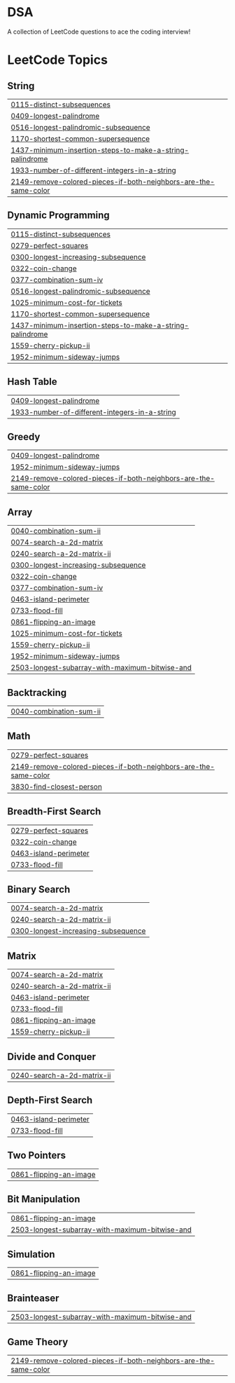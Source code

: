 # DSA
A collection of LeetCode questions to ace the coding interview!

<!---LeetCode Topics Start-->
# LeetCode Topics
## String
|  |
| ------- |
| [0115-distinct-subsequences](https://github.com/Sahiil-Chhillar/DSA/tree/master/0115-distinct-subsequences) |
| [0409-longest-palindrome](https://github.com/Sahiil-Chhillar/DSA/tree/master/0409-longest-palindrome) |
| [0516-longest-palindromic-subsequence](https://github.com/Sahiil-Chhillar/DSA/tree/master/0516-longest-palindromic-subsequence) |
| [1170-shortest-common-supersequence](https://github.com/Sahiil-Chhillar/DSA/tree/master/1170-shortest-common-supersequence) |
| [1437-minimum-insertion-steps-to-make-a-string-palindrome](https://github.com/Sahiil-Chhillar/DSA/tree/master/1437-minimum-insertion-steps-to-make-a-string-palindrome) |
| [1933-number-of-different-integers-in-a-string](https://github.com/Sahiil-Chhillar/DSA/tree/master/1933-number-of-different-integers-in-a-string) |
| [2149-remove-colored-pieces-if-both-neighbors-are-the-same-color](https://github.com/Sahiil-Chhillar/DSA/tree/master/2149-remove-colored-pieces-if-both-neighbors-are-the-same-color) |
## Dynamic Programming
|  |
| ------- |
| [0115-distinct-subsequences](https://github.com/Sahiil-Chhillar/DSA/tree/master/0115-distinct-subsequences) |
| [0279-perfect-squares](https://github.com/Sahiil-Chhillar/DSA/tree/master/0279-perfect-squares) |
| [0300-longest-increasing-subsequence](https://github.com/Sahiil-Chhillar/DSA/tree/master/0300-longest-increasing-subsequence) |
| [0322-coin-change](https://github.com/Sahiil-Chhillar/DSA/tree/master/0322-coin-change) |
| [0377-combination-sum-iv](https://github.com/Sahiil-Chhillar/DSA/tree/master/0377-combination-sum-iv) |
| [0516-longest-palindromic-subsequence](https://github.com/Sahiil-Chhillar/DSA/tree/master/0516-longest-palindromic-subsequence) |
| [1025-minimum-cost-for-tickets](https://github.com/Sahiil-Chhillar/DSA/tree/master/1025-minimum-cost-for-tickets) |
| [1170-shortest-common-supersequence](https://github.com/Sahiil-Chhillar/DSA/tree/master/1170-shortest-common-supersequence) |
| [1437-minimum-insertion-steps-to-make-a-string-palindrome](https://github.com/Sahiil-Chhillar/DSA/tree/master/1437-minimum-insertion-steps-to-make-a-string-palindrome) |
| [1559-cherry-pickup-ii](https://github.com/Sahiil-Chhillar/DSA/tree/master/1559-cherry-pickup-ii) |
| [1952-minimum-sideway-jumps](https://github.com/Sahiil-Chhillar/DSA/tree/master/1952-minimum-sideway-jumps) |
## Hash Table
|  |
| ------- |
| [0409-longest-palindrome](https://github.com/Sahiil-Chhillar/DSA/tree/master/0409-longest-palindrome) |
| [1933-number-of-different-integers-in-a-string](https://github.com/Sahiil-Chhillar/DSA/tree/master/1933-number-of-different-integers-in-a-string) |
## Greedy
|  |
| ------- |
| [0409-longest-palindrome](https://github.com/Sahiil-Chhillar/DSA/tree/master/0409-longest-palindrome) |
| [1952-minimum-sideway-jumps](https://github.com/Sahiil-Chhillar/DSA/tree/master/1952-minimum-sideway-jumps) |
| [2149-remove-colored-pieces-if-both-neighbors-are-the-same-color](https://github.com/Sahiil-Chhillar/DSA/tree/master/2149-remove-colored-pieces-if-both-neighbors-are-the-same-color) |
## Array
|  |
| ------- |
| [0040-combination-sum-ii](https://github.com/Sahiil-Chhillar/DSA/tree/master/0040-combination-sum-ii) |
| [0074-search-a-2d-matrix](https://github.com/Sahiil-Chhillar/DSA/tree/master/0074-search-a-2d-matrix) |
| [0240-search-a-2d-matrix-ii](https://github.com/Sahiil-Chhillar/DSA/tree/master/0240-search-a-2d-matrix-ii) |
| [0300-longest-increasing-subsequence](https://github.com/Sahiil-Chhillar/DSA/tree/master/0300-longest-increasing-subsequence) |
| [0322-coin-change](https://github.com/Sahiil-Chhillar/DSA/tree/master/0322-coin-change) |
| [0377-combination-sum-iv](https://github.com/Sahiil-Chhillar/DSA/tree/master/0377-combination-sum-iv) |
| [0463-island-perimeter](https://github.com/Sahiil-Chhillar/DSA/tree/master/0463-island-perimeter) |
| [0733-flood-fill](https://github.com/Sahiil-Chhillar/DSA/tree/master/0733-flood-fill) |
| [0861-flipping-an-image](https://github.com/Sahiil-Chhillar/DSA/tree/master/0861-flipping-an-image) |
| [1025-minimum-cost-for-tickets](https://github.com/Sahiil-Chhillar/DSA/tree/master/1025-minimum-cost-for-tickets) |
| [1559-cherry-pickup-ii](https://github.com/Sahiil-Chhillar/DSA/tree/master/1559-cherry-pickup-ii) |
| [1952-minimum-sideway-jumps](https://github.com/Sahiil-Chhillar/DSA/tree/master/1952-minimum-sideway-jumps) |
| [2503-longest-subarray-with-maximum-bitwise-and](https://github.com/Sahiil-Chhillar/DSA/tree/master/2503-longest-subarray-with-maximum-bitwise-and) |
## Backtracking
|  |
| ------- |
| [0040-combination-sum-ii](https://github.com/Sahiil-Chhillar/DSA/tree/master/0040-combination-sum-ii) |
## Math
|  |
| ------- |
| [0279-perfect-squares](https://github.com/Sahiil-Chhillar/DSA/tree/master/0279-perfect-squares) |
| [2149-remove-colored-pieces-if-both-neighbors-are-the-same-color](https://github.com/Sahiil-Chhillar/DSA/tree/master/2149-remove-colored-pieces-if-both-neighbors-are-the-same-color) |
| [3830-find-closest-person](https://github.com/Sahiil-Chhillar/DSA/tree/master/3830-find-closest-person) |
## Breadth-First Search
|  |
| ------- |
| [0279-perfect-squares](https://github.com/Sahiil-Chhillar/DSA/tree/master/0279-perfect-squares) |
| [0322-coin-change](https://github.com/Sahiil-Chhillar/DSA/tree/master/0322-coin-change) |
| [0463-island-perimeter](https://github.com/Sahiil-Chhillar/DSA/tree/master/0463-island-perimeter) |
| [0733-flood-fill](https://github.com/Sahiil-Chhillar/DSA/tree/master/0733-flood-fill) |
## Binary Search
|  |
| ------- |
| [0074-search-a-2d-matrix](https://github.com/Sahiil-Chhillar/DSA/tree/master/0074-search-a-2d-matrix) |
| [0240-search-a-2d-matrix-ii](https://github.com/Sahiil-Chhillar/DSA/tree/master/0240-search-a-2d-matrix-ii) |
| [0300-longest-increasing-subsequence](https://github.com/Sahiil-Chhillar/DSA/tree/master/0300-longest-increasing-subsequence) |
## Matrix
|  |
| ------- |
| [0074-search-a-2d-matrix](https://github.com/Sahiil-Chhillar/DSA/tree/master/0074-search-a-2d-matrix) |
| [0240-search-a-2d-matrix-ii](https://github.com/Sahiil-Chhillar/DSA/tree/master/0240-search-a-2d-matrix-ii) |
| [0463-island-perimeter](https://github.com/Sahiil-Chhillar/DSA/tree/master/0463-island-perimeter) |
| [0733-flood-fill](https://github.com/Sahiil-Chhillar/DSA/tree/master/0733-flood-fill) |
| [0861-flipping-an-image](https://github.com/Sahiil-Chhillar/DSA/tree/master/0861-flipping-an-image) |
| [1559-cherry-pickup-ii](https://github.com/Sahiil-Chhillar/DSA/tree/master/1559-cherry-pickup-ii) |
## Divide and Conquer
|  |
| ------- |
| [0240-search-a-2d-matrix-ii](https://github.com/Sahiil-Chhillar/DSA/tree/master/0240-search-a-2d-matrix-ii) |
## Depth-First Search
|  |
| ------- |
| [0463-island-perimeter](https://github.com/Sahiil-Chhillar/DSA/tree/master/0463-island-perimeter) |
| [0733-flood-fill](https://github.com/Sahiil-Chhillar/DSA/tree/master/0733-flood-fill) |
## Two Pointers
|  |
| ------- |
| [0861-flipping-an-image](https://github.com/Sahiil-Chhillar/DSA/tree/master/0861-flipping-an-image) |
## Bit Manipulation
|  |
| ------- |
| [0861-flipping-an-image](https://github.com/Sahiil-Chhillar/DSA/tree/master/0861-flipping-an-image) |
| [2503-longest-subarray-with-maximum-bitwise-and](https://github.com/Sahiil-Chhillar/DSA/tree/master/2503-longest-subarray-with-maximum-bitwise-and) |
## Simulation
|  |
| ------- |
| [0861-flipping-an-image](https://github.com/Sahiil-Chhillar/DSA/tree/master/0861-flipping-an-image) |
## Brainteaser
|  |
| ------- |
| [2503-longest-subarray-with-maximum-bitwise-and](https://github.com/Sahiil-Chhillar/DSA/tree/master/2503-longest-subarray-with-maximum-bitwise-and) |
## Game Theory
|  |
| ------- |
| [2149-remove-colored-pieces-if-both-neighbors-are-the-same-color](https://github.com/Sahiil-Chhillar/DSA/tree/master/2149-remove-colored-pieces-if-both-neighbors-are-the-same-color) |
<!---LeetCode Topics End-->
